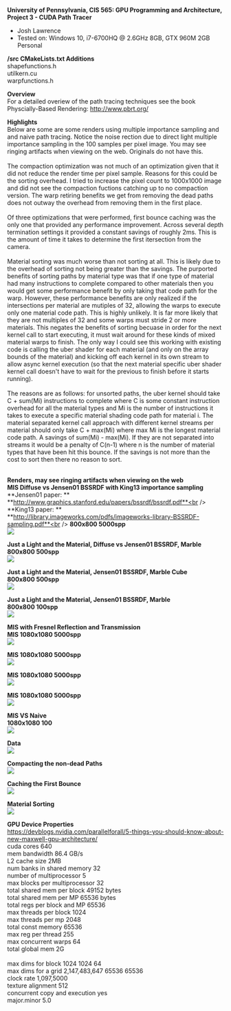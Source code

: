 **University of Pennsylvania, CIS 565: GPU Programming and Architecture,
Project 3 - CUDA Path Tracer**

* Josh Lawrence
* Tested on: Windows 10, i7-6700HQ @ 2.6GHz 8GB, GTX 960M 2GB  Personal

**/src CMakeLists.txt Additions**<br />
shapefunctions.h<br />
utilkern.cu<br />
warpfunctions.h<br />

**Overview**<br />
For a detailed overiew of the path tracing techniques see the book Physcially-Based Rendering:
http://www.pbrt.org/

**Highlights**<br />
    Below are some are some renders using multiple importance sampling and and naive path tracing. Notice the noise rection due to direct light multiple importance sampling in the 100 samples per pixel image. You may see ringing artifacts when viewing on the web. Originals do not have this.
<br />
<br />
    The compaction optimization was not much of an optimization given that it did not reduce the render time per pixel sample. Reasons for this could be the sorting overhead. I tried to increase the pixel count to 1000x1000 image and did not see the compaction fuctions catching up to no compaction version. The warp retiring benefits we get from removing the dead paths does not outway the overhead from removing them in the first place.
<br />
<br />
    Of three optimizations that were performed, first bounce caching was the only one that provided any performance improvement. Across several depth termination settings it provided a constant savings of roughly 2ms. This is the amount of time it takes to determine the first itersection from the camera. 
<br />
<br />
    Material sorting was much worse than not sorting at all. This is likely due to the overhead of sorting not being greater than the savings. The purported benefits of sorting paths by material type was that if one type of material had many instructions to complete compared to other materials then you would get some performance benefit by only taking that code path for the warp. However, these performance benefits are only realized if the intersections per material are mutiples of 32, allowing the warps to execute only one material code path. This is highly unlikely. It is far more likely that they are not multiples of 32 and some warps must stride 2 or more materials. This negates the benefits of sorting becuase in order for the next kernel call to start executing, it must wait around for these kinds of mixed material warps to finish. The only way I could see this working with existing code is calling the uber shader for each material (and only on the array bounds of the material) and kicking off each kernel in its own stream to allow async kernel execution (so that the next material specific uber shader kernel call doesn't have to wait for the previous to finish before it starts running). 
<br />
<br />
    The reasons are as follows: for unsorted paths, the uber kernel should take C + sum(Mi) instructions to complete where C is some constant instruction overhead for all the material types and Mi is the number of instructions it takes to execute a specific material shading code path for material i. The material separated kernel call approach with different kernel streams per material should only take C + max(Mi) where max Mi is the longest material code path. A savings of sum(Mi) - max(Mi). If they are not separated into streams it would be a penalty of C(n-1) where n is the number of material types that have been hit this bounce. If the savings is not more than the cost to sort then there no reason to sort.
<br />
<br />


**Renders, may see ringing artifacts when viewing on the web**<br />
**MIS Diffuse vs Jensen01 BSSRDF with King13 importance sampling**<br />
**Jensen01 paper: **<br />
**http://www.graphics.stanford.edu/papers/bssrdf/bssrdf.pdf**<br />
**King13 paper: **<br />
**http://library.imageworks.com/pdfs/imageworks-library-BSSRDF-sampling.pdf**<br />
**800x800 5000spp**<br />
![](img/FL10_DiffuseVsMarbleMIS5k.png)

**Just a Light and the Material, Diffuse vs Jensen01 BSSRDF, Marble**<br />
**800x800 500spp**<br />
![](img/JustLight_DiffuseVsMarble.png)

**Just a Light and the Material, Jensen01 BSSRDF, Marble Cube**<br />
**800x800 500spp**<br />
![](img/JustLight_MarbleCube.png)

**Just a Light and the Material, Jensen01 BSSRDF, Marble**<br />
**800x800 100spp**<br />
![](img/JustSi_wrefl2.png)

**MIS with Fresnel Reflection and Transmission**<br />
**MIS 1080x1080 5000spp**<br />
![](img/cornellGlassCubeMIS5000.png)

**MIS 1080x1080 5000spp**<br />
![](img/cornellGlassMIS5000.png)

**MIS 1080x1080 5000spp**<br />
![](img/cornellGlassYellowMIS5000.png)

**MIS 1080x1080 5000spp**<br />
![](img/cornellDiffuseMIS5000.png)

**MIS VS Naive**<br />
**1080x1080 100**<br />
![](img/cornellMISvsNAIVE100.png)


**Data**<br />
![](img/data.png)

**Compacting the non-dead Paths**<br />
![](img/compact.png)

**Caching the First Bounce**<br />
![](img/firstbouncecaching.png)

**Material Sorting**<br />
![](img/materialsorting.png)


**GPU Device Properties**<br />
https://devblogs.nvidia.com/parallelforall/5-things-you-should-know-about-new-maxwell-gpu-architecture/<br />
cuda cores 640<br />
mem bandwidth 86.4 GB/s<br />
L2 cache size 2MB<br />
num banks in shared memory 32<br />
number of multiprocessor 5<br />
max blocks per multiprocessor 32<br />
total shared mem per block 49152 bytes<br />
total shared mem per MP 65536 bytes<br />
total regs per block and MP 65536<br />
max threads per block 1024<br />
max threads per mp 2048<br />
total const memory 65536<br />
max reg per thread 255<br />
max concurrent warps 64<br />
total global mem 2G<br />
<br />
max dims for block 1024 1024 64<br />
max dims for a grid 2,147,483,647 65536 65536<br />
clock rate 1,097,5000<br />
texture alignment 512<br />
concurrent copy and execution yes<br />
major.minor 5.0<br />
